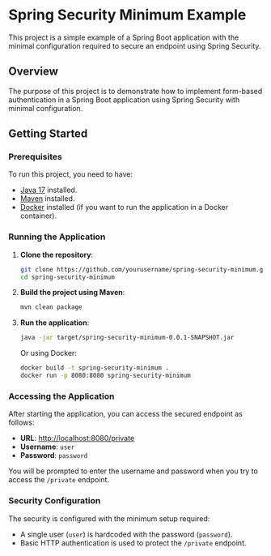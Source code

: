 # Spring Security Minimum Example

This project is a simple example of a Spring Boot application with the minimal configuration required to secure an endpoint using Spring Security.

## Overview

The purpose of this project is to demonstrate how to implement form-based authentication in a Spring Boot application using Spring Security with minimal configuration.

## Getting Started

### Prerequisites

To run this project, you need to have:

- [Java 17](https://jdk.java.net/17/) installed.
- [Maven](https://maven.apache.org/) installed.
- [Docker](https://www.docker.com/) installed (if you want to run the application in a Docker container).

### Running the Application

1. **Clone the repository**:
    ```bash
    git clone https://github.com/yourusername/spring-security-minimum.git
    cd spring-security-minimum
    ```

2. **Build the project using Maven**:
    ```bash
    mvn clean package
    ```

3. **Run the application**:
    ```bash
    java -jar target/spring-security-minimum-0.0.1-SNAPSHOT.jar
    ```

    Or using Docker:
    
    ```bash
    docker build -t spring-security-minimum .
    docker run -p 8080:8080 spring-security-minimum
    ```

### Accessing the Application

After starting the application, you can access the secured endpoint as follows:

- **URL**: [http://localhost:8080/private](http://localhost:8080/private)
- **Username**: `user`
- **Password**: `password`

You will be prompted to enter the username and password when you try to access the `/private` endpoint.

### Security Configuration

The security is configured with the minimum setup required:

- A single user (`user`) is hardcoded with the password (`password`).
- Basic HTTP authentication is used to protect the `/private` endpoint.
